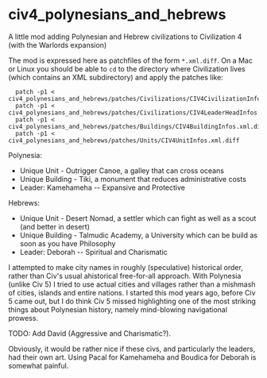# civ4_polynesians_and_hebrews
A little mod adding Polynesian and Hebrew civilizations to Civilization 4 (with the Warlords expansion)

The mod is expressed here as patchfiles of the form `*.xml.diff`. On a Mac or Linux you should be able to `cd` to the directory where Civilization lives (which contains an XML subdirectory) and apply the patches like:
```
  patch -p1 <  civ4_polynesians_and_hebrews/patches/Civilizations/CIV4CivilizationInfos.xml.diff
  patch -p1 <  civ4_polynesians_and_hebrews/patches/Civilizations/CIV4LeaderHeadInfos.xml.diff
  patch -p1 <  civ4_polynesians_and_hebrews/patches/Buildings/CIV4BuildingInfos.xml.diff
  patch -p1 <  civ4_polynesians_and_hebrews/patches/Units/CIV4UnitInfos.xml.diff

```

Polynesia:
 * Unique Unit - Outrigger Canoe, a galley that can cross oceans
 * Unique Building - Tiki, a monument that reduces administrative costs
 * Leader: Kamehameha -- Expansive and Protective
  
Hebrews:
 * Unique Unit - Desert Nomad, a settler which can fight as well as a scout (and better in desert)
 * Unique Building - Talmudic Academy, a University which can be build as soon as you have Philosophy
 * Leader: Deborah -- Spiritual and Charismatic

I attempted to make city names in roughly (speculative) historical order, rather than Civ's usual ahistorical free-for-all approach. With Polynesia (unlike Civ 5) I tried to use actual cities and villages rather than a mishmash of cities, islands and entire nations. I started this mod years ago, before Civ 5 came out, but I do think Civ 5 missed highlighting one of the most striking things about Polynesian history, namely mind-blowing navigational prowess.

TODO: Add David (Aggressive and Charismatic?). 

Obviously, it would be rather nice if these civs, and particularly the leaders, had their own art. Using Pacal for Kamehameha and Boudica for Deborah is somewhat painful.
